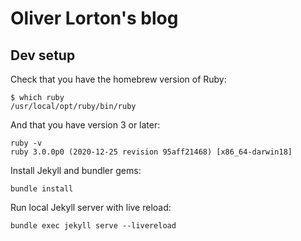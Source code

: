 # Oliver Lorton's blog

## Dev setup

Check that you have the homebrew version of Ruby:

    $ which ruby
    /usr/local/opt/ruby/bin/ruby

And that you have version 3 or later:

    ruby -v
    ruby 3.0.0p0 (2020-12-25 revision 95aff21468) [x86_64-darwin18]

Install Jekyll and bundler gems:

    bundle install

Run local Jekyll server with live reload:

    bundle exec jekyll serve --livereload
